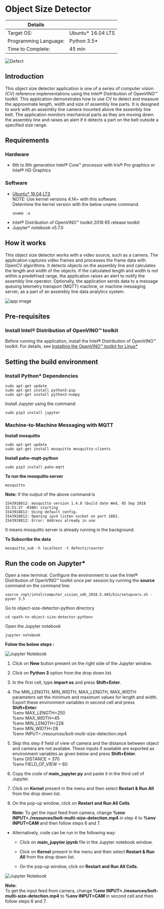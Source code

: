 # Object Size Detector

| Details            |              |
|-----------------------|---------------|
| Target OS:            |  Ubuntu\* 16.04 LTS   |
| Programming Language: |  Python 3.5\* |
| Time to Complete:     |  45 min     |

![Defect](./images/defect.png)

## Introduction

This object size detector application is one of a series of computer vision (CV) reference implementations using the Intel® Distribution of OpenVINO™ toolkit. This application demonstrates how to use CV to detect and measure the approximate length, width and size of assembly line parts. It is designed to work with an assembly line camera mounted above the assembly line belt. The application monitors mechanical parts as they are moving down the assembly line and raises an alert if it detects a part on the belt outside a specified size range.

## Requirements

### Hardware
* 6th to 8th generation Intel® Core™ processor with Iris® Pro graphics or Intel® HD Graphics

### Software
* [Ubuntu\* 16.04 LTS](http://releases.ubuntu.com/16.04/)<br>
   NOTE: Use kernel versions 4.14+ with this software.<br> 
    Determine the kernel version with the below uname command. 
    ```
    uname -a
    ```
* Intel® Distribution of OpenVINO™ toolkit 2018 R5 release toolkit
* Jupyter* notebook v5.7.0

## How it works

This object size detector works with a video source, such as a camera. The application captures video frames and processes the frame data with OpenCV algorithms. It detects objects on the assembly line and calculates the length and width of the objects. If the calculated length and width  is not within a predefined range, the application raises an alert to notify the assembly line operator. Optionally, the application sends data to a message queuing telemetry transport (MQTT) machine, or machine messaging server, as a part of an assembly line data analytics system.

![app image](./images/object_size.png)

## Pre-requisites

### Install Intel® Distribution of OpenVINO™ toolkit
Before running the application, install the Intel® Distribution of OpenVINO™ toolkit. For details, see [Installing the OpenVINO™ toolkit for Linux*](https://software.intel.com/en-us/openvino-toolkit/choose-download/free-download-linux)

## Setting the build environment

### Install Python* Dependencies
```
sudo apt-get update
sudo apt-get install python3-pip
sudo apt-get install python3-numpy
```
Install Jupyter using the command:
```
sudo pip3 install jupyter
```
### Machine-to-Machine Messaging with MQTT

**Install mosquitto**
```
sudo apt-get update
sudo apt-get install mosquitto mosquitto-clients
```
**Install paho-mqtt-python**
```
sudo pip3 install paho-mqtt
```
**To run the mosquitto server**
```
mosquitto
```
**Note:** If the output of the above command is
```
1543918812: mosquitto version 1.4.8 (build date Wed, 05 Sep 2018 15:51:27 -0300) starting
1543918812: Using default config.
1543918812: Opening ipv4 listen socket on port 1883.
1543918812: Error: Address already in use
```
It means mosquitto server is already running in the background.<br>


**To Subscribe the data**
```
mosquitto_sub -h localhost -t defects/counter
```


## Run the code on Jupyter*

Open a new terminal. Configure the environment to use the Intel® Distribution of OpenVINO™ toolkit once per session by running the **source** command on the command line:
```
source /opt/intel/computer_vision_sdk_2018.5.445/bin/setupvars.sh -pyver 3.5
```

Go to object-size-detector-python directory
```
cd <path-to-object-size-detector-python>
```

Open the Jupyter notebook
```
jupyter notebook
```

**Folow the below steps :**

![Jupyter Notebook](./images/jupyter_main.png)

1. Click on **New** button present on the right side of the Jupyter window.

2. Click on **Python 3** option from the drop down list.

3. In the first cell, type **import os** and press **Shift+Enter**.

4. The MIN_LENGTH, MIN_WIDTH, MAX_LENGTH, MAX_WIDTH parameters set the minimum and maximum values for length and width.<br>
   Export these environment variables in second cell and press **Shift+Enter**:<br>
    %env MAX_LENGTH=250<br>
    %env MAX_WIDTH=45<br>
    %env MIN_LENGTH=228<br>
    %env MIN_WIDTH=28<br>
    %env INPUT=./resources/bolt-multi-size-detection.mp4<br>
5. Skip this step if field of view of camera and the distance between object and camera are not availabe. These inputs if available are exported as environment variables as given below and press **Shift+Enter**.<br>
   %env DISTANCE = 370<br>
   %env FIELD_OF_VIEW = 60
 

5.  Copy the code of **main_jupyter.py** and paste it in the third cell of Jupyter.

6.  Click on **Kernel** present in the menu and then select **Restart & Run All** from the drop down list.

7.  On the pop-up window, click on **Restart and Run All Cells**.

    **Note:** To get the input feed from camera, change **%env INPUT=./resources/bolt-multi-size-detection.mp4** in step 4 to **%env INPUT=CAM** and then follow steps 6 and 7.

* Alternatively, code can be run in the following way:

    * Click on **main_jupyter.ipynb** file in the Jupyter notebook window.
    
    * Click on **Kernel** present in the menu and then select **Restart & Run All** from the drop down list.

    * On the pop-up window, click on **Restart and Run All Cells**.

![Jupyter Notebook](./images/jupyter.png)

**Note:**<br>
To get the input feed from camera, change **%env INPUT=./resources/bolt-multi-size-detection.mp4** to **%env INPUT=CAM** in second cell and then follow steps 6 and 7.

